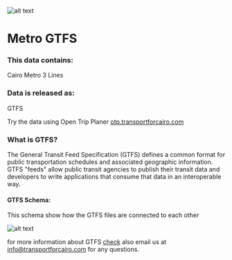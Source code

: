 ![alt text](http://transportforcairo.com/wp-content/themes/TfC-Theme/img/logo.png "Transport for Cairo")
# Metro GTFS

### This data contains: 
  Cairo Metro 3 Lines

### Data is released as:
  GTFS

Try the data using Open Trip Planer [otp.transportforcairo.com](otp.transportforcairo.com)

### What is GTFS?
The General Transit Feed Specification (GTFS) defines a common format for public transportation schedules and associated geographic information. GTFS "feeds" allow public transit agencies to publish their transit data and developers to write applications that consume that data in an interoperable way.

#### GTFS Schema:
This schema show how the GTFS files are connected to each other

![alt text](http://transportforcairo.com/wp-content/uploads/2016/02/GTFS-Schema.png "Transport for Cairo GTFS-Schema")

for more information about GTFS [check](https://developers.google.com/transit/gtfs/) also email us at info@transportforcairo.com for any questions.
